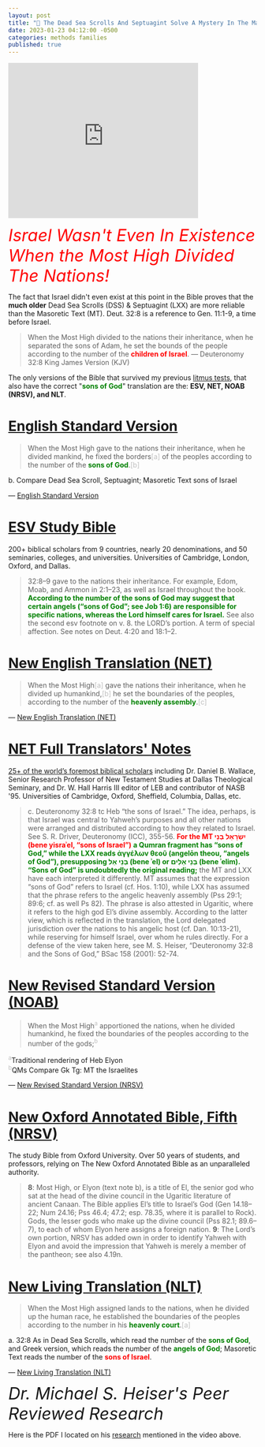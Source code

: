 ```yaml
---
layout: post
title: "📜 The Dead Sea Scrolls And Septuagint Solve A Mystery In The Masoretic Text"
date: 2023-01-23 04:12:00 -0500
categories: methods families
published: true
---
```


<iframe width="385" height="315" src="https://www.youtube.com/embed/Jt8OoMLrAyo" title="YouTube video player" frameborder="0" allow="accelerometer; autoplay; clipboard-write; encrypted-media; gyroscope; picture-in-picture; web-share" allowfullscreen></iframe>

<span style="font-style:Italic;font-size:34px;color:red;">Israel Wasn't Even In Existence When the Most High Divided The Nations!</span>

The fact that Israel didn't even exist at this point in the Bible proves that the **much older** Dead Sea Scrolls (DSS) & Septuagint (LXX) are more reliable than the Masoretic Text (MT). Deut. 32:8 is a reference to Gen. 11:1-9, a time before Israel.

> When the Most High divided to the nations their inheritance, when he separated the sons of Adam, he set the bounds of the people according to the number of the <span style="font-weight:bold;color:red;">children of Israel</span>. &mdash; Deuteronomy 32:8 King James Version (KJV)

The only versions of the Bible that survived my previous [litmus tests](https://sevenshepherd.github.io/the-best-bible/), that also have the correct "<span style="font-weight:bold;color:green;">sons of God</span>" translation are the: **ESV, NET, NOAB (NRSV), and NLT**.

# [English Standard Version](https://amzn.to/3WsN0Uw)

> When the Most High gave to the nations their inheritance, when he divided mankind, he fixed the borders<span style="color:#bfbfbf;">[a]</span> of the peoples according to the number of the <span style="font-weight:bold;color:green;">sons of God</span>.<span style="color:#bfbfbf;">[b]</span>
>
b. Compare Dead Sea Scroll, Septuagint; Masoretic Text sons of Israel
>
&mdash; [English Standard Version](https://www.biblegateway.com/passage/?search=Deuteronomy+32%3A8&version=ESV)

# [ESV Study Bible](https://amzn.to/3WsN0Uw)
200+ biblical scholars from 9 countries, nearly 20 denominations, and 50 seminaries, colleges, and universities. Universities of Cambridge, London, Oxford, and Dallas.

> 32:8–9 gave to the nations their inheritance. For example, Edom, Moab, and Ammon in 2:1–23, as well as Israel throughout the book. <span style="font-weight:bold;color:green;">According to the number of the sons of God may suggest that certain angels (“sons of God”; see Job 1:6) are responsible for specific nations, whereas the Lord himself cares for Israel.</span> See also the second esv footnote on v. 8. the LORD’s portion. A term of special affection. See notes on Deut. 4:20 and 18:1–2.

# [New English Translation (NET)](https://amzn.to/3WLAgbr)

> When the Most High<span style="color:#bfbfbf;">[a]</span> gave the nations their inheritance, when he divided up humankind,<span style="color:#bfbfbf;">[b]</span> he set the boundaries of the peoples, according to the number of the <span style="font-weight:bold;color:green;">heavenly assembly</span>.<span style="color:#bfbfbf;">[c]</span> 
>
&mdash; [New English Translation (NET)](https://www.biblegateway.com/passage/?search=Deuteronomy%2032%3A8&version=NET)

# [NET Full Translators' Notes](https://amzn.to/3WLAgbr)
[25+ of the world’s foremost biblical scholars](https://netbible.com/preface/) including Dr. Daniel B. Wallace, Senior Research Professor of New Testament Studies at Dallas Theological Seminary, and Dr. W. Hall Harris III editor of LEB and contributor of NASB '95. Universities of Cambridge, Oxford, Sheffield, Columbia, Dallas, etc.

> c. Deuteronomy 32:8 tc Heb “the sons of Israel.” The idea, perhaps, is that Israel was central to Yahweh’s purposes and all other nations were arranged and distributed according to how they related to Israel. See S. R. Driver, Deuteronomy (ICC), 355-56. <span style="font-weight:bold;color:red;">For the MT יִשְׂרָאֵל בְּנֵי (bene yisraʾel, “sons of Israel”)</span> <span style="font-weight:bold;color:green;">a Qumran fragment has “sons of God,” while the LXX reads ἀγγέλων θεοῦ (angelōn theou, “angels of God”), presupposing בְּנֵי אֵל (bene ʾel) or בְּנֵי אֵלִים (bene ʾelim). “Sons of God” is undoubtedly the original reading;</span> the MT and LXX have each interpreted it differently. MT assumes that the expression “sons of God” refers to Israel (cf. Hos. 1:10), while LXX has assumed that the phrase refers to the angelic heavenly assembly (Pss 29:1; 89:6; cf. as well Ps 82). The phrase is also attested in Ugaritic, where it refers to the high god El’s divine assembly. According to the latter view, which is reflected in the translation, the Lord delegated jurisdiction over the nations to his angelic host (cf. Dan. 10:13-21), while reserving for himself Israel, over whom he rules directly. For a defense of the view taken here, see M. S. Heiser, “Deuteronomy 32:8 and the Sons of God,” BSac 158 (2001): 52-74.

# [New Revised Standard Version (NOAB)](https://amzn.to/3XGvXPg)

> When the Most High<sup style="color:#bfbfbf;">a</sup> apportioned the nations, when he divided humankind, he fixed the boundaries of the peoples according to the number of the gods;<sup style="color:#bfbfbf;">b</sup>
>
<sup style="color:#bfbfbf;">a</sup>Traditional rendering of Heb Elyon<br>
<sup style="color:#bfbfbf;">b</sup>QMs Compare Gk Tg: MT the Israelites
>
&mdash; [New Revised Standard Version (NRSV)](https://www.biblegateway.com/passage/?search=Deuteronomy%2032%3A8&version=NRSVA)

# [New Oxford Annotated Bible, Fifth (NRSV)](https://amzn.to/3XGvXPg)
The study Bible from Oxford University. Over 50 years of students, and professors, relying on The New Oxford Annotated Bible as an unparalleled authority.

> **8**: Most High, or Elyon (text note b), is a title of El, the senior god who sat at the head of the divine council in the Ugaritic literature of ancient Canaan. The Bible applies El’s title to Israel’s God (Gen 14.18–22; Num 24.16; Pss 46.4; 47.2; esp. 78.35, where it is parallel to Rock). Gods, the lesser gods who make up the divine council (Pss 82.1; 89.6–7), to each of whom Elyon here assigns a foreign nation. **9**: The Lord’s own portion, NRSV has added own in order to identify Yahweh with Elyon and avoid the impression that Yahweh is merely a member of the pantheon; see also 4.19n.

# [New Living Translation (NLT)](https://amzn.to/3CcB5Cu)

> When the Most High assigned lands to the nations, when he divided up the human race, he established the boundaries of the peoples according to the number in his <span style="font-weight:bold;color:green;">heavenly court</span>.<span style="color:#bfbfbf;">[a]</span>
>
a. 32:8 As in Dead Sea Scrolls, which read the number of the <span style="font-weight:bold;color:green;">sons of God</span>, and Greek version, which reads the number of the <span style="font-weight:bold;color:green;">angels of God</span>; Masoretic Text reads the number of the <span style="font-weight:bold;color:red;">sons of Israel</span>.
>
&mdash; [New Living Translation (NLT)](https://www.biblegateway.com/passage/?search=Deuteronomy%2032%3A8&version=NLT)

<!-- <span style="font-style:Italic;font-size:34px;">Textual Purity Of The OT Is Greater Than The NT's 99.8%</span>

Scholars agree that **no cardinal doctrine is affected** by any viable variant. To be sure, minor doctrinal differences and matters of orthopraxy ("right action") are affected by variants, but regardless of what text one uses, **Jesus is affirmed as God in the flesh, as rising from the dead bodily, as ascending to heaven and as coming again some day.** 

> "**99.8% of textual variants affect nothing**, most are spelling differences. there's different ways to spell John, there's different ways to spell Mary, they're not going to affect anything, but **the one-fifth of 1% that do affect things are the ones that scholars talk about**. The bottom line is it does not matter in some respects which New Testament you use because **no essential doctrine is jeopardized** by any of these textual variants" &mdash; [Dr. Daniel B. Wallace, Senior Research Professor, Ph.D.](https://youtu.be/NikVdhp0YFs)

Now imagine how much less you have to worry about the OT. -->

<span style="font-style:Italic;font-size:34px;">Dr. Michael S. Heiser's Peer Reviewed Research</span>

Here is the PDF I located on his [research](/assets/docs/MSHD3217.pdf) mentioned in the video above.

<script>
	var refTagger = {
		settings: {
			bibleVersion: 'ESV'
		}
	}; 

	(function(d, t) {
		var n=d.querySelector('[nonce]');
		refTagger.settings.nonce = n && (n.nonce||n.getAttribute('nonce'));
		var g = d.createElement(t), s = d.getElementsByTagName(t)[0];
		g.src = 'https://api.reftagger.com/v2/RefTagger.js';
		g.nonce = refTagger.settings.nonce;
		s.parentNode.insertBefore(g, s);
	}(document, 'script'));
</script>